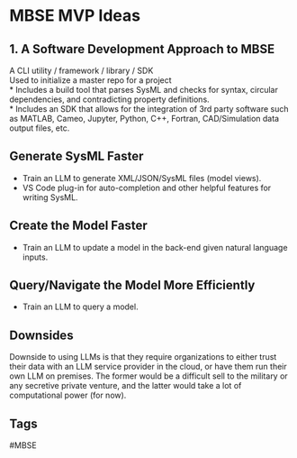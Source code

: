 # MBSE MVP Ideas

## 1. A Software Development Approach to MBSE
A CLI utility / framework / library / SDK  
  Used to initialize a master repo for a project  
    * Includes a build tool that parses SysML and checks for syntax, circular dependencies, and contradicting property definitions.  
    * Includes an SDK that allows for the integration of 3rd party software such as MATLAB, Cameo, Jupyter, Python, C++, Fortran, CAD/Simulation data output files, etc.  

## Generate SysML Faster
* Train an LLM to generate XML/JSON/SysML files (model views).  
* VS Code plug-in for auto-completion and other helpful features for writing SysML.  

## Create the Model Faster
* Train an LLM to update a model in the back-end given natural language inputs.  

## Query/Navigate the Model More Efficiently
* Train an LLM to query a model.  

## Downsides
Downside to using LLMs is that they require organizations to either trust their data with an LLM service provider in the cloud, or have them run their own LLM on premises. The former would be a difficult sell to the military or any secretive private venture, and the latter would take a lot of computational power (for now).  

## Tags
#MBSE
